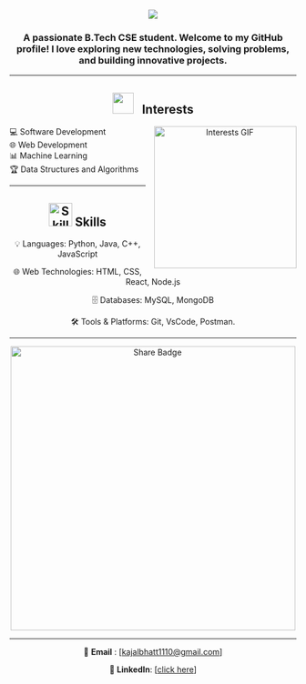 
<h1 align="center">
    <img src="https://readme-typing-svg.herokuapp.com/?font=Righteous&size=35&center=true&vCenter=true&width=500&height=70&duration=4000&lines=Hi+There!+👋;+I'm+Kajal!;" />
</h1>

<h3 align="center">A passionate B.Tech CSE student. Welcome to my GitHub profile! I love exploring new technologies,
 solving problems, and building innovative projects.</h3>
 
 
 <div align="center">

<hr/>

## <img src = "https://github-production-user-asset-6210df.s3.amazonaws.com/63473496/269538977-6fcc0b23-7e1d-486d-a645-af95004682f8.gif" width = 37px>&nbsp;&nbsp; Interests

<div align="center">
    <img src="https://media.giphy.com/media/9rcx4VIBB6VZ2uFuYK/giphy.gif" width="250px" alt="Interests GIF" style="float: right; margin-left: 15px;">
    <p style="text-align: left;">
        💻 Software Development<br/>
        🌐 Web Development<br/>
        📊 Machine Learning<br/>
        🏆 Data Structures and Algorithms
    </p>
</div>



<hr/>

## <img src="https://github-production-user-asset-6210df.s3.amazonaws.com/73993775/283929614-7d083e4b-8c04-4c94-b996-085e97c9a6a0.gif" width="41px" alt="Skill Icon"> Skills


💡 Languages: Python, Java, C++, JavaScript

🌐 Web Technologies: HTML, CSS, React, Node.js

🗄️ Databases: MySQL, MongoDB

🛠️ Tools & Platforms: Git, VsCode, Postman.
</div>
<hr/>
<div align="center">
<img src="https://github.com/user-attachments/assets/90422e77-f636-4ec1-b4fd-a2f6e5fff713" alt="Share Badge" height="500" />

<div/>
 <hr/>
 
📧 **Email** : [kajalbhatt1110@gmail.com]

💼 **LinkedIn**: [[click here](https://www.linkedin.com/in/kajal-bhatt-531809284/)]
<!---
KajalBhatt123/KajalBhatt123 is a ✨ special ✨ repository because its `README.md` (this file) appears on your GitHub profile.
You can click the Preview link to take a look at your changes.
--->

